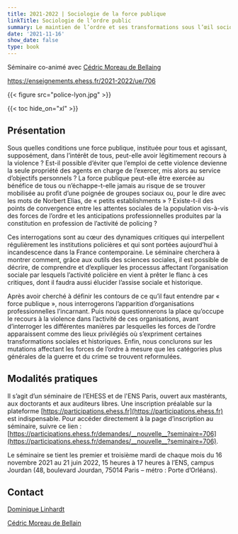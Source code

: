 ```yaml
---
title: 2021-2022 | Sociologie de la force publique
linkTitle: Sociologie de l’ordre public
summary: Le maintien de l’ordre et ses transformations sous l’œil sociologique.
date: '2021-11-16'
show_date: false
type: book
---
```


Séminaire co-animé avec [Cédric Moreau de Bellaing](https://lier-fyt.ehess.fr/membres/cedric-moreau-de-bellaing)

https://enseignements.ehess.fr/2021-2022/ue/706

{{< figure src="police-lyon.jpg" >}}

{{< toc hide_on="xl" >}}

## Présentation



Sous quelles conditions une force publique, instituée pour tous et agissant, supposément, dans l’intérêt de tous, peut-elle avoir légitimement recours à la violence ? Est-il possible d’éviter que l’emploi de cette violence devienne la seule propriété des agents en charge de l’exercer, mis alors au service d’objectifs personnels ? La force publique peut-elle être exercée au bénéfice de tous ou n’échappe-t-elle jamais au risque de se trouver mobilisée au profit d’une poignée de groupes sociaux ou, pour le dire avec les mots de Norbert Elias, de « petits establishments » ? Existe-t-il des points de convergence entre les attentes sociales de la population vis-à-vis des forces de l’ordre et les anticipations professionnelles produites par la constitution en profession de l’activité de policing ?

Ces interrogations sont au cœur des dynamiques critiques qui interpellent régulièrement les institutions policières et qui sont portées aujourd’hui à incandescence dans la France contemporaine. Le séminaire cherchera à montrer comment, grâce aux outils des sciences sociales, il est possible de décrire, de comprendre et d’expliquer les processus affectant l’organisation sociale par lesquels l’activité policière en vient à prêter le flanc à ces critiques, dont il faudra aussi élucider l’assise sociale et historique.

Après avoir cherché à définir les contours de ce qu’il faut entendre par « force publique », nous interrogerons l’apparition d’organisations professionnelles l’incarnant. Puis nous questionnerons la place qu’occupe le recours à la violence dans l’activité de ces organisations, avant d’interroger les différentes manières par lesquelles les forces de l’ordre apparaissent comme des lieux privilégiés où s’expriment certaines transformations sociales et historiques. Enfin, nous conclurons sur les mutations affectant les forces de l’ordre à mesure que les catégories plus générales de la guerre et du crime se trouvent reformulées.

## Modalités pratiques

Il s’agit d’un séminaire de l’EHESS et de l'ENS Paris, ouvert aux mastérants, aux doctorants et aux auditeurs libres. Une inscription préalable sur la plateforme [https://participations.ehess.fr](https://participations.ehess.fr) est indispensable. Pour accéder directement à la page d’inscription au séminaire, suivre ce lien : [https://participations.ehess.fr/demandes/__nouvelle__?seminaire=706](https://participations.ehess.fr/demandes/__nouvelle__?seminaire=706).

Le séminaire se tient les premier et troisième mardi de chaque mois du 16 novembre 2021 au 21 juin 2022, 15 heures à 17 heures à l’ENS, campus Jourdan (48, boulevard Jourdan, 75014 Paris – métro : Porte d’Orléans).

## Contact

[Dominique Linhardt](mailto:dominique.linhardt@ehess.fr)

[Cédric Moreau de Bellain](mailto:cedric.moreau.de.bellaing@ens.psl.eu)